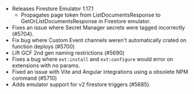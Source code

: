 - Releases Firestore Emulator 1.17.1
  - Propagates page token from ListDocumentsResponse to GetOrListDocumentsResponse in Firestore emulator.
- Fixes an issue where Secret Manager secrets were tagged incorrectly (#5704).
- Fix bug where Custom Event channels weren't automatically crated on function deploys (#5700)
- Lift GCF 2nd gen naming restrictions (#5690)
- Fixes a bug where `ext:install` and `ext:configure` would error on extensions with no params.
- Fixed an issue with Vite and Angular integrations using a obsolete NPM command (#5710)
- Adds emulator support for v2 firestore triggers (#5685).
